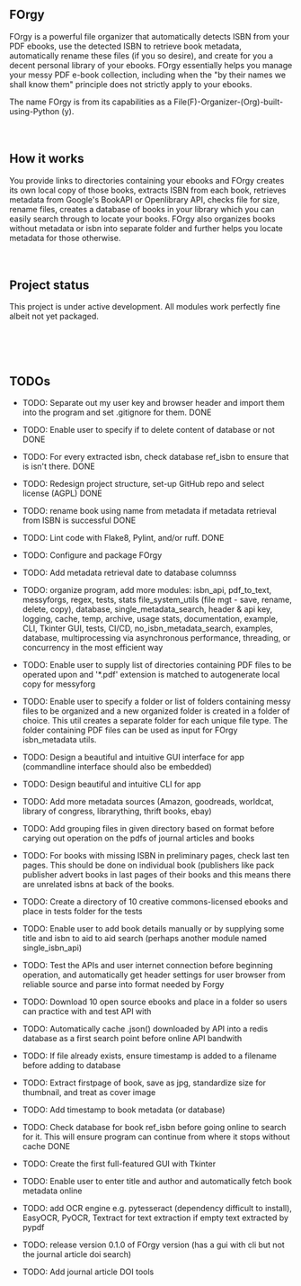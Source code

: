 ## FOrgy
FOrgy is a powerful file organizer that automatically detects ISBN from your PDF ebooks, use the detected ISBN to retrieve book metadata, automatically rename these files (if you so desire), and create for you a decent personal  library of your ebooks. FOrgy essentially helps you manage your messy PDF e-book collection, including when the "by their names we shall know them" principle does not strictly apply to your ebooks.

The name FOrgy is from its capabilities as a File(F)-Organizer-(Org)-built-using-Python (y).
<br/>
<br/>
<br/>
    
## How it works
You provide links to directories containing your ebooks and FOrgy creates its own local copy of those books, extracts ISBN from each book, retrieves metadata from Google's BookAPI or Openlibrary API, checks file for size, rename files, creates a database of books in your library which you can easily search through to locate your books. FOrgy also organizes books without metadata or isbn into separate folder and further helps you locate metadata for those otherwise.
<br/>
<br/>
<br/>

## Project status
This project is under active development. All modules work perfectly fine albeit not yet packaged.

<br/>
<br/>
<br/>

## TODOs

- TODO: Separate out my user key and browser header and import them into the program and set .gitignore for them. DONE

- TODO: Enable user to specify if to delete content of database or not DONE

- TODO: For every extracted isbn, check database ref_isbn to ensure that is isn't there. DONE

- TODO: Redesign project structure, set-up GitHub repo and select license (AGPL) DONE

- TODO: rename book using name from metadata if metadata retrieval from ISBN is successful DONE

- TODO: Lint code with Flake8, Pylint, and/or ruff. DONE

- TODO: Configure and package FOrgy

- TODO: Add metadata retrieval date to database columnss

- TODO: organize program, add more modules: isbn_api, pdf_to_text, messyforgs, regex, tests, stats
  file_system_utils (file mgt - save, rename, delete, copy), database, single_metadata_search,
  header & api key, logging, cache, temp, archive, usage stats, documentation, example,
  CLI, Tkinter GUI, tests, CI/CD, no_isbn_metadata_search, examples, database, multiprocessing
  via asynchronous performance, threading, or concurrency in the most efficient way

- TODO: Enable user to supply list of directories containing PDF files to be operated upon and   '*.pdf'
  extension is matched to autogenerate local copy for messyforg

- TODO: Enable user to specify a folder or list of folders containing messy files to be organized and   a new organized folder is created in a folder of choice. This util creates a separate folder   for each unique file type. The folder containing PDF files can be used as input for FOrgy   isbn_metadata utils.

- TODO: Design a beautiful and intuitive GUI interface for app (commandline interface should also be   embedded)


- TODO: Design beautiful and intuitive CLI for app

- TODO: Add more metadata sources (Amazon, goodreads, worldcat, library of congress, librarything,   thrift books, ebay)

- TODO: Add grouping files in given directory based on format before carying out operation
  on the pdfs of journal articles and books

- TODO: For books with missing ISBN in preliminary pages, check last ten pages. This should
  be done on individual book (publishers like pack publisher advert books in last pages
  of their books and this means there are unrelated isbns at back of the books.

- TODO: Create a directory of 10 creative commons-licensed ebooks and place in tests folder for the   tests

- TODO: Enable user to add book details manually or by supplying some title and isbn to aid to aid     search (perhaps another module named single_isbn_api)

- TODO: Test the APIs and user internet connection before beginning operation, and automatically get    header settings for user browser from reliable source and parse into format needed by Forgy

- TODO: Download 10 open source ebooks and place in a folder so users can practice with and test API   with

- TODO: Automatically cache .json() downloaded by API into a redis database as a first search point
  before online API bandwith

- TODO: If file already exists, ensure timestamp is added to a filename before adding to database

- TODO: Extract firstpage of book, save as jpg, standardize size for thumbnail, and treat as cover   image

- TODO: Add timestamp to book metadata (or database)

- TODO: Check database for book ref_isbn before going online to search for it. This will ensure     program can continue from where it stops without cache DONE

- TODO: Create the first full-featured GUI with Tkinter

- TODO: Enable user to enter title and author and automatically fetch book metadata online 

- TODO: add OCR engine e.g. pytesseract (dependency difficult to install),
  EasyOCR, PyOCR, Textract for text extraction if empty text extracted by pypdf

- TODO: release version 0.1.0 of FOrgy version (has a gui with cli but not the journal article doi   search)

- TODO: Add journal article DOI tools



